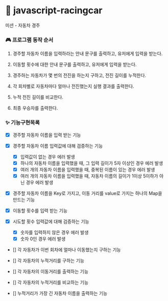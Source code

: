 # 🚗 javascript-racingcar

미션 - 자동차 경주

### 🎮 프로그램 동작 순서

1. 경주할 자동차 이름을 입력하라는 안내 문구를 출력하고, 유저에게 입력을 받는다.

2. 이동할 횟수에 대한 안내 문구를 출력하고, 유저에게 입력을 받는다.

3. 경주하는 자동차가 몇 번의 전진을 하는지 구하고, 전진 길이를 누적한다.

4. 각 회차별로 자동차마다 얼마나 전진했는지 실행 결과를 출력한다.

5. 누적 전진 길이를 비교한다.

6. 최종 우승자를 출력한다.

### ✨ 기능구현목록

- [x] 경주할 자동차 이름을 입력 받는 기능

- [x] 경주할 자동차 이름 입력값에 대해 검증하는 기능

  - [x] 입력값이 없는 경우 에러 발생
  - [x] 하나의 자동차 이름을 입력했을 때, 그 입력 길이가 5자 이상인 경우 에러 발생
  - [x] 여러 개의 자동차 이름을 입력했을 때, 중복된 이름이 있는 경우 에러 발생
  - [x] 여러 개의 자동차 이름을 입력했을 때, 자동차 이름의 길이가 1이상 5이하가 아닌 경우 에러 발생

- [x] 경주할 자동차 이름을 Key로 가지고, 이동 거리를 value로 가지는 하나의 Map을 만드는 기능

- [x] 이동할 횟수를 입력 받는 기능

- [x] 시도할 횟수 입력값에 대해 검증하는 기능

  - [x] 숫자를 입력하지 않은 경우 에러 발생
  - [x] 숫자 0인 경우 에러 발생

- [] 각 자동차가 이번 회차에 얼마나 이동했는지 구하는 기능

- [] 각 자동차의 누적거리를 구하는 기능

- [] 각 자동차의 이동거리를 출력하는 기능

- [] 각 자동차의 누적거리를 비교하는 기능

- [] 누적거리가 가장 긴 자동차 이름을 출력하는 기능
